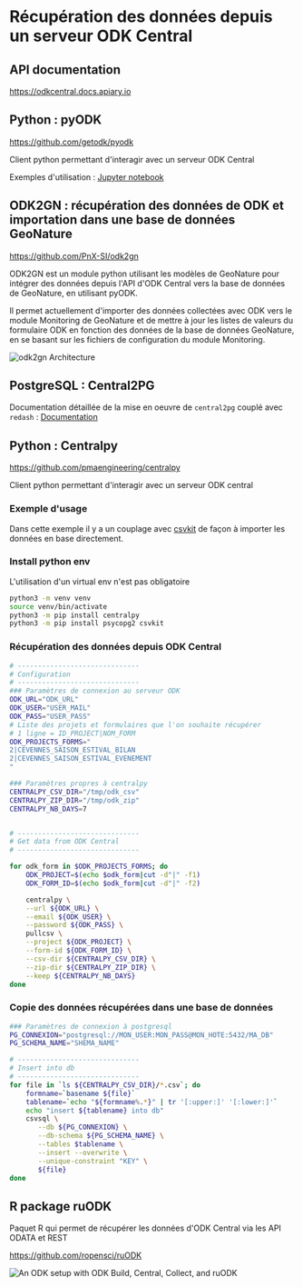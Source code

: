 # Récupération des données depuis un serveur ODK Central

## API documentation

https://odkcentral.docs.apiary.io

## Python : pyODK

https://github.com/getodk/pyodk

Client python permettant d'interagir avec un serveur ODK Central

Exemples d'utilisation : [Jupyter notebook](odk_api.ipynb)

## ODK2GN : récupération des données de ODK et importation dans une base de données GeoNature

https://github.com/PnX-SI/odk2gn

ODK2GN est un module python utilisant les modèles de GeoNature pour intégrer des données depuis l'API d'ODK Central vers la base de données de GeoNature, en utilisant pyODK.

Il permet actuellement d'importer des données collectées avec ODK vers le module Monitoring de GeoNature et de mettre à jour les listes de valeurs du formulaire ODK en fonction des données de la base de données GeoNature, en se basant sur les fichiers de configuration du module Monitoring.

![odk2gn Architecture](https://github.com/PnX-SI/odk2gn/raw/main/docs/img/archi_global.jpeg)


## PostgreSQL : Central2PG

Documentation détaillée de la mise en oeuvre de `central2pg` couplé avec `redash` : [Documentation](Central2PG.md)

## Python : Centralpy

https://github.com/pmaengineering/centralpy

Client python permettant d'interagir avec un serveur ODK central


### Exemple d'usage

Dans cette exemple il y a un couplage avec [csvkit](https://csvkit.readthedocs.io/en/latest/index.html) de façon à importer les données en base directement.

### Install python env

L'utilisation d'un virtual env n'est pas obligatoire

```sh
python3 -m venv venv
source venv/bin/activate
python3 -m pip install centralpy
python3 -m pip install psycopg2 csvkit
```

### Récupération des données depuis ODK Central

```sh
# ------------------------------
# Configuration
# ------------------------------
### Paramètres de connexion au serveur ODK
ODK_URL="ODK_URL"
ODK_USER="USER_MAIL"
ODK_PASS="USER_PASS"
# Liste des projets et formulaires que l'on souhaite récupérer
# 1 ligne = ID_PROJECT|NOM_FORM
ODK_PROJECTS_FORMS="
2|CEVENNES_SAISON_ESTIVAL_BILAN
2|CEVENNES_SAISON_ESTIVAL_EVENEMENT
"

### Paramètres propres à centralpy
CENTRALPY_CSV_DIR="/tmp/odk_csv"
CENTRALPY_ZIP_DIR="/tmp/odk_zip"
CENTRALPY_NB_DAYS=7


# ------------------------------
# Get data from ODK Central
# ------------------------------

for odk_form in $ODK_PROJECTS_FORMS; do
    ODK_PROJECT=$(echo $odk_form|cut -d"|" -f1)
    ODK_FORM_ID=$(echo $odk_form|cut -d"|" -f2)

    centralpy \
    --url ${ODK_URL} \
    --email ${ODK_USER} \
    --password ${ODK_PASS} \
    pullcsv \
    --project ${ODK_PROJECT} \
    --form-id ${ODK_FORM_ID} \
    --csv-dir ${CENTRALPY_CSV_DIR} \
    --zip-dir ${CENTRALPY_ZIP_DIR} \
    --keep ${CENTRALPY_NB_DAYS}
done
```


### Copie des données récupérées dans une base de données

```sh
### Paramètres de connexion à postgresql
PG_CONNEXION="postgresql://MON_USER:MON_PASS@MON_HOTE:5432/MA_DB"
PG_SCHEMA_NAME="SHEMA_NAME"

# ------------------------------
# Insert into db
# ------------------------------
for file in `ls ${CENTRALPY_CSV_DIR}/*.csv`; do
    formname=`basename ${file}`
    tablename=`echo "${formname%.*}" | tr '[:upper:]' '[:lower:]'`
    echo "insert ${tablename} into db"
    csvsql \
       --db ${PG_CONNEXION} \
       --db-schema ${PG_SCHEMA_NAME} \
       --tables $tablename \
       --insert --overwrite \
       --unique-constraint "KEY" \
       ${file}
done
```


## R package ruODK

Paquet R qui permet de récupérer les données d'ODK Central via les API ODATA et REST

https://github.com/ropensci/ruODK

![An ODK setup with ODK Build, Central, Collect, and
ruODK](https://www.lucidchart.com/publicSegments/view/952c1350-3003-48c1-a2c8-94bad74cdb46/image.png)

